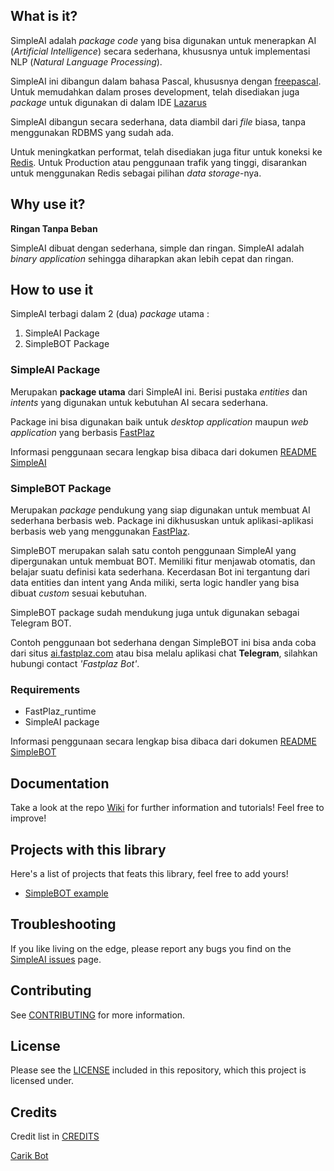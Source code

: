 ## What is it?

SimpleAI adalah _package code_ yang bisa digunakan untuk menerapkan AI (_Artificial Intelligence_) secara sederhana, khususnya untuk implementasi NLP (_Natural Language Processing_).

SimpleAI ini dibangun dalam bahasa Pascal, khususnya dengan [freepascal](http://www.freepascal.org/). Untuk memudahkan dalam proses development, telah disediakan juga _package_ untuk digunakan di dalam IDE [Lazarus](http://www.lazarus-ide.org/)

SimpleAI dibangun secara sederhana, data diambil dari *file* biasa, tanpa menggunakan RDBMS yang sudah ada.

Untuk meningkatkan performat, telah disediakan juga fitur untuk koneksi ke [Redis](https://redis.io/). Untuk Production atau penggunaan trafik yang tinggi, disarankan untuk menggunakan Redis sebagai pilihan _data storage_-nya.


## Why use it?

**Ringan Tanpa Beban**

SimpleAI dibuat dengan sederhana, simple dan ringan. SimpleAI adalah _binary application_ sehingga diharapkan akan lebih cepat dan ringan. 


## How to use it

SimpleAI terbagi dalam 2 (dua) _package_ utama :

1. SimpleAI Package
2. SimpleBOT Package

### SimpleAI Package

Merupakan **package utama** dari SimpleAI ini. Berisi pustaka _entities_ dan _intents_ yang digunakan untuk kebutuhan AI secara sederhana.

Package ini bisa digunakan baik untuk _desktop application_ maupun _web application_ yang berbasis [FastPlaz](http://www.fastplaz.com)

Informasi penggunaan secara lengkap bisa dibaca dari dokumen [README SimpleAI](README-simpleai.md)

### SimpleBOT Package

Merupakan _package_ pendukung yang siap digunakan untuk membuat AI sederhana berbasis web. Package ini dikhususkan untuk aplikasi-aplikasi berbasis web yang menggunakan [FastPlaz](http://www.fastplaz.com).

SimpleBOT merupakan salah satu contoh penggunaan SimpleAI yang dipergunakan untuk membuat BOT.
Memiliki fitur menjawab otomatis, dan belajar suatu definisi kata sederhana.
Kecerdasan Bot ini tergantung dari data entities dan intent yang Anda miliki, serta logic handler yang bisa dibuat _custom_ sesuai kebutuhan.

SimpleBOT package sudah mendukung juga untuk digunakan sebagai Telegram BOT.

Contoh penggunaan bot sederhana dengan SimpleBOT ini bisa anda coba dari situs [ai.fastplaz.com](http://ai.fastplaz.com) atau bisa melalu aplikasi chat **Telegram**, silahkan hubungi contact *'Fastplaz Bot'*.

### Requirements

- FastPlaz_runtime
- SimpleAI package

Informasi penggunaan secara lengkap bisa dibaca dari dokumen [README SimpleBOT](README-simplebot.md)


## Documentation

Take a look at the repo [Wiki](https://github.com/luridarmawan/SimpleAI/wiki) for further information and tutorials!
Feel free to improve!

## Projects with this library

Here's a list of projects that feats this library, feel free to add yours!

- [SimpleBOT example](https://github.com/luridarmawan/SimpleBOT/) 



## Troubleshooting

If you like living on the edge, please report any bugs you find on the
[SimpleAI issues](https://github.com/luridarmawan/SimpleAI/issues) page.

## Contributing

See [CONTRIBUTING](CONTRIBUTING.md) for more information.

## License

Please see the [LICENSE](LICENSE.txt) included in this repository,
which this project is licensed under.

## Credits

Credit list in [CREDITS](CREDITS)

[Carik Bot](http://www.carik.id/)
